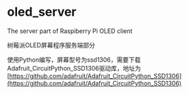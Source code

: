 # oled_server
The server part of Raspiberry Pi OLED client

树莓派OLED屏幕程序服务端部分

使用Python编写，屏幕型号为ssd1306，需要下载Adafruit_CircuitPython_SSD1306驱动库，地址为[https://github.com/adafruit/Adafruit_CircuitPython_SSD1306](https://github.com/adafruit/Adafruit_CircuitPython_SSD1306)
